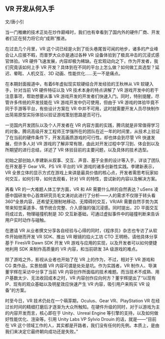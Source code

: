 ## VR 开发从何入手

文/唐小引

当一门稚嫩的技术正处在炒作巅峰时，我们也有幸看到了国内外的硬件厂商、开发者们正在努力将它向“成熟”推进。

在过去几个月里，VR 这个词已经是火到了街头巷尾皆可闻的地步，诸多的产业峰会让人应接不暇，而普罗大众亦是通过各种 VR 设备体验到了极具冲击的沉浸式感官体验。VR 硬件飞速发展，内容却极为稀缺。在宏观动向之下，作为开发者，我们究竟该如何上手 VR 开发？具体到在不同的平台上怎么做？如何做工具选型？延迟、晕眩、人机交互、3D 动画、性能优化……无一不是痛点。

在本期封面报道中，有着6年虚拟现实软硬结合开发经验的王秋林从 VR 软硬入手，针对当前 VR 硬件特征以及 VR 技术本身的特点讲解了 VR 游戏开发中的若干注意事项，帮助想要从事 VR 游戏开发的开发者们快速入门。同时，特别提醒，尽管许多传统的开发技能在 VR 游戏开发中仍可使用，但由于 VR 游戏的体验毕竟不同于手游等平台，有些设计方案在 VR 中并不可用，这时就需要开发人员尽快制作出简易原型实际体验以验证游戏策划思路是否可行。

一览国内开发团队以及个人开发者在 VR 内容方面的实践，腾讯就是非常值得学习的对象。腾讯高级开发工程师王学强所在的团队在近一年的时间里，从技术上验证了在当前的硬件条件下，开发高画质游戏的可行性。却也体会到尽管 VR 快速发展，但许多人对 VR 游戏的了解非常有限，由此对开发过程中学习到、体会到以及所期望的进行总结，详述了 VR 体验目前的主要问题，以及具体的技术选型。

初始之部创始人李建新从叙事、交互、声音、基于全景的设计等入手，详谈了团队在开发基于 Gear VR、PS VR 平台的 VR 游戏的诸多创新性实践。李建新表示，VR 全景立体的显示方式在游戏上来讲是最具价值的核心点，开发者需思考玩家如何交互，如何引导，如何去观看，针对 VR 的特性，尝试新的内容以及解决方案。

再看 VR 的一大难题人体工学方面，VR 和 AR 需要什么样的自然表达？uSens 凌感中国研发中心首席研究员毛文涛对此进行了分析——人的需求不仅限于转头看360°全景内容，还希望无限制地移动、无障碍的交互，VR/AR 需要自然手势为其带来知觉渠道多、情节统合完整、介入感强的强沉浸感。同时提出，2D 平面交互将成过去，物理碰撞机制是 3D 交互新基础，可通过虚拟事件中的碰撞判断来告诉用户实时动作与碰触。

在邀请 VR 从业者撰文分享各自经验与心得的同时，《程序员》杂志也专访了从软件开始继而开发 VR SDK、推出 VR 眼镜的焰火工坊 CTO 王明杨，请他具体分享基于 FiresVR Dawn SDK 开发 VR 游戏与应用的实现，以及开发者可以如何便捷地利用 SDK 来制作高质量的 VR 内容，和当前研发 3A 级游戏的难点。

除了游戏之外，影视从业者也开始了在 VR 上的作为，不过，相对于 VR 游戏和 CG 类作品，实景拍摄 VR 内容可谓是处处是坑。作为实践者，VR 制作人、导演董宇辉在采访中分享了当前 VR 内容创作所面临的技术难题。而当技术不成熟、用户基数太少、无法收回成本之时，VR 内容创作应向何方？董宇辉提出了“以现有 IP、现有的观众基础以及明星效应快速产生 VR 内容，吸引用户来购买 VR 设备”的方案。

时至今日，VR 技术仍处在一个萌芽期，Oculus、Gear VR、PlayStation VR 在经过长时间的精细打磨后才逐渐为大众所触知。在硬件升级的同时，对于以游戏为主的内容开发而言，核心即在于 Unity、Unreal Engine 等引擎的支持，以及如何做好性能优化、渲染等。引用 Unity Labs VP Sylvio Drouin 的话，就是——“目前在 VR 这个领域工作的人，其实都是开路者，我们没有任何的先例。本质上，是由我们来决定它最终朝向成功还是失败。”